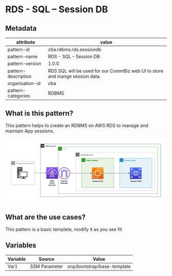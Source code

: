 # RDS - SQL – Session DB

## Metadata
| attribute               | value                                         |
| ----------------------- | --------------------------------------------- |
| pattern-id              | cba.rdbms.rds.sessiondb                            |
| pattern-name            | RDS - SQL – Session DB                                |
| pattern-version         | 1.0.0                                         |
| pattern-description     | RDS SQL will be used for our CommBiz web UI to store and mange session data.                         |
| organisation-id         | cba                                           |
| pattern-categories      | RDBMS                                     |

## What is this pattern?
This pattern helps to create an RDBMS on AWS RDS to manage and maintain App sessions.

![](./diagrams/res/session-mgt.png)

## What are the use cases?
This pattern is a basic template, modify it as you see fit

## Variables

| Variable               | Source                                         | Value |
| -----------------------| --------------------------------------------- | ------|
| Var1                   | SSM Parameter | onp/bootstrap/base-template|